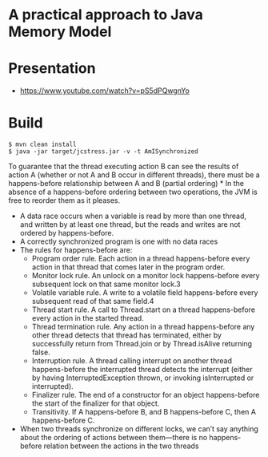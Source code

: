 # A practical approach to Java Memory Model 
# Presentation
 * https://www.youtube.com/watch?v=pS5dPQwgnYo
# Build
```
$ mvn clean install
$ java -jar target/jcstress.jar -v -t AmISynchronized
```

 To guarantee that the thread executing action B can see the
  results of action A (whether or not A and B occur in different threads), there must
  be a happens-before relationship between A and B (partial ordering)
    * In the absence of a happens-before
      ordering between two operations, the JVM is free to reorder them as it pleases.
* A data race occurs when a variable is read by more than one thread, and written
  by at least one thread, but the reads and writes are not ordered by happens-before.
* A correctly synchronized program is one with no data races
* The rules for happens-before are:
  * Program order rule. Each action in a thread happens-before every action
  in that thread that comes later in the program order.
  * Monitor lock rule. An unlock on a monitor lock happens-before every
  subsequent lock on that same monitor lock.3
  * Volatile variable rule. A write to a volatile field happens-before every
  subsequent read of that same field.4
  * Thread start rule. A call to Thread.start on a thread happens-before
  every action in the started thread.
  * Thread termination rule. Any action in a thread happens-before any
  other thread detects that thread has terminated, either by successfully
  return from Thread.join or by Thread.isAlive returning
  false.
  * Interruption rule. A thread calling interrupt on another thread
  happens-before the interrupted thread detects the interrupt (either
  by having InterruptedException thrown, or invoking isInterrupted
  or interrupted).
  * Finalizer rule. The end of a constructor for an object happens-before
  the start of the finalizer for that object.
  * Transitivity. If A happens-before B, and B happens-before C, then A
  happens-before C.
* When two
  threads synchronize on different locks, we can’t say anything about the ordering
  of actions between them—there is no happens-before relation between the actions
  in the two threads
